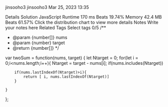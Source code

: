 jinsooho3
jinsooho3
Mar 25, 2023 13:35

Details
Solution
JavaScript
Runtime
170 ms
Beats
19.74%
Memory
42.4 MB
Beats
61.57%
Click the distribution chart to view more details
Notes
Write your notes here
Related Tags
Select tags
0/5
/**
 * @param {number[]} nums
 * @param {number} target
 * @return {number[]}
 */

var twoSum = function(nums, target) {
    let Ntarget = 0;
    for(let i = 0;i<nums.length;i++){
        Ntarget = target - nums[i];
        if(nums.includes(Ntarget))

        if(nums.lastIndexOf(Ntarget)>i){
            return [ i, nums.lastIndexOf(Ntarget)]
        }

    }
};
